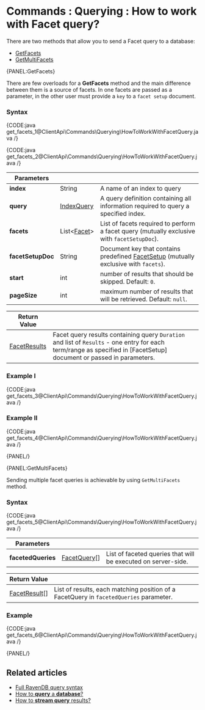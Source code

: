 # Commands : Querying : How to work with Facet query?

There are two methods that allow you to send a Facet query to a database:   
- [GetFacets](../../../client-api/commands/querying/how-to-work-with-facet-query#getfacets)    
- [GetMultiFacets](../../../client-api/commands/querying/how-to-work-with-facet-query#getmultifacets)   

{PANEL:GetFacets}

There are few overloads for a **GetFacets** method and the main difference between them is a source of facets. In one facets are passed as a parameter, in the other user must provide a `key` to a `facet setup` document.

### Syntax

{CODE:java get_facets_1@ClientApi\Commands\Querying\HowToWorkWithFacetQuery.java /}

{CODE:java get_facets_2@ClientApi\Commands\Querying\HowToWorkWithFacetQuery.java /}

| Parameters | | |
| ------------- | ------------- | ----- |
| **index** | String | A name of an index to query |
| **query** | [IndexQuery]() | A query definition containing all information required to query a specified index. |
| **facets** | List<[Facet]()> | List of facets required to perform a facet query (mutually exclusive with `facetSetupDoc`). |
| **facetSetupDoc** | String | Document key that contains predefined [FacetSetup]() (mutually exclusive with `facets`). |
| **start** | int | number of results that should be skipped. Default: `0`. |
| **pageSize** | int | maximum number of results that will be retrieved. Default: `null`. |

| Return Value | |
| ------------- | ----- |
| [FacetResults]() | Facet query results containing query `Duration` and list of `Results` - one entry for each term/range as specified in [FacetSetup] document or passed in parameters. |

### Example I

{CODE:java get_facets_3@ClientApi\Commands\Querying\HowToWorkWithFacetQuery.java /}

### Example II

{CODE:java get_facets_4@ClientApi\Commands\Querying\HowToWorkWithFacetQuery.java /}

{PANEL/}

{PANEL:GetMultiFacets}

Sending multiple facet queries is achievable by using `GetMultiFacets` method.

### Syntax

{CODE:java get_facets_5@ClientApi\Commands\Querying\HowToWorkWithFacetQuery.java /}

| Parameters | | |
| ------------- | ------------- | ----- |
| **facetedQueries** | [FacetQuery]()[] | List of faceted queries that will be executed on server-side. |

| Return Value | |
| ------------- | ----- |
| [FacetResult]()[] | List of results, each matching position of a FacetQuery in `facetedQueries` parameter. |

### Example

{CODE:java get_facets_6@ClientApi\Commands\Querying\HowToWorkWithFacetQuery.java /}

{PANEL/}

## Related articles

- [Full RavenDB query syntax](../../../Indexes/full-query-syntax)   
- [How to **query** a **database**?](../../../client-api/commands/querying/how-to-query-a-database)   
- [How to **stream query** results?](../../../client-api/commands/querying/how-to-stream-query-results)   